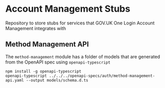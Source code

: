# Account Management Stubs

Repository to store stubs for services that GOV.UK One Login Account Management integrates with

## Method Management API

The `method-management` module has a folder of models that are generated from the OpenAPI spec using `openapi-typescript`

```shell
npm install -g openapi-typescript
openapi-typescript ../../../openapi-specs/auth/method-management-api.yaml --output models/schema.d.ts
```

